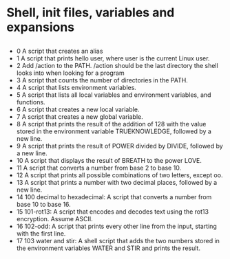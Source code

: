 # Shell, init files, variables and expansions
##
* 0 A script that creates an alias
* 1 A script that prints hello user, where user is the current Linux user.
* 2 Add /action to the PATH. /action should be the last directory the shell looks into when looking for a program
* 3 A script that counts the number of directories in the PATH.
* 4 A script that lists environment variables.
* 5 A script that lists all local variables and environment variables, and functions.
* 6 A script that creates a new local variable.
* 7 A script that creates a new global variable.
* 8 A script that prints the result of the addition of 128 with the value stored in the environment variable TRUEKNOWLEDGE, followed by a new line.
* 9 A script that prints the result of POWER divided by DIVIDE, followed by a new line.
* 10 A script that displays the result of BREATH to the power LOVE.
* 11 A script that converts a number from base 2 to base 10.
* 12 A script that prints all possible combinations of two letters, except oo.
* 13 A script that prints a number with two decimal places, followed by a new line.
* 14 100 decimal to hexadecimal: A script that converts a number from base 10 to base 16.
* 15 101-rot13: A script that encodes and decodes text using the rot13 encryption. Assume ASCII.
* 16 102-odd: A script that prints every other line from the input, starting with the first line.
* 17 103 water and stir: A shell script that adds the two numbers stored in the environment variables WATER and STIR and prints the result.
